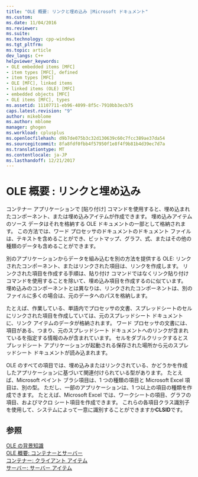 ```yaml
---
title: "OLE 概要: リンクと埋め込み |Microsoft ドキュメント"
ms.custom: 
ms.date: 11/04/2016
ms.reviewer: 
ms.suite: 
ms.technology: cpp-windows
ms.tgt_pltfrm: 
ms.topic: article
dev_langs: C++
helpviewer_keywords:
- OLE embedded items [MFC]
- item types [MFC], defined
- item types [MFC]
- OLE [MFC], linked items
- linked items (OLE) [MFC]
- embedded objects [MFC]
- OLE items [MFC], types
ms.assetid: 11107711-eb96-4099-8f5c-7910bb3ecb75
caps.latest.revision: "9"
author: mikeblome
ms.author: mblome
manager: ghogen
ms.workload: cplusplus
ms.openlocfilehash: d9b7de075b3c32d130639c60c7fcc389ae37da54
ms.sourcegitcommit: 8fa8fdf0fbb4f57950f1e8f4f9b81b4d39ec7d7a
ms.translationtype: MT
ms.contentlocale: ja-JP
ms.lasthandoff: 12/21/2017
---
```

# <a name="ole-background-linking-and-embedding"></a>OLE 概要 : リンクと埋め込み
コンテナー アプリケーションで [貼り付け] コマンドを使用すると、埋め込まれたコンポーネント、または埋め込みアイテムが作成できます。 埋め込みアイテムのソース データはそれを格納する OLE ドキュメントの一部として格納されます。 この方法では、ワード プロセッサのドキュメントのドキュメント ファイルは、テキストを含めることができ、ビットマップ、グラフ、式、またはその他の種類のデータも含めることができます。  
  
 別のアプリケーションからデータを組み込むを別の方法を提供する OLE: リンクされたコンポーネント、またはリンクされた項目は、リンクを作成します。 リンクされた項目を作成する手順は、貼り付け コマンドではなくリンク貼り付け コマンドを使用することを除いて、埋め込み項目を作成するのに似ています。 埋め込みのコンポーネントとは異なりは、リンクされたコンポーネントは、別のファイルに多くの場合は、元のデータへのパスを格納します。  
  
 たとえば、作業している、単語内でプロセッサの文書、スプレッドシートのセルにリンクされた項目を作成していては、元のスプレッドシート ドキュメントに、リンク アイテムのデータが格納されます。 ワード プロセッサの文書には、項目がある、つまり、元のスプレッドシート ドキュメントへのリンクが含まれているを指定する情報のみが含まれています。 セルをダブルクリックするとスプレッドシート アプリケーションが起動される保存された場所から元のスプレッドシート ドキュメントが読み込まれます。  
  
 OLE のすべての項目では、埋め込みまたはリンクされている、かどうかを作成したアプリケーションに基づいて関連付けられている型があります。 たとえば、Microsoft ペイント ブラシ項目は、1 つの種類の項目と Microsoft Excel 項目は、別の型。 ただし、一部のアプリケーションは、1 つ以上の項目の種類を作成できます。 たとえば、Microsoft Excel では、ワークシートの項目、グラフの項目、およびマクロ シート項目を作成できます。 これらの各項目クラス識別子を使用して、システムによって一意に識別することができますか**CLSID**です。  
  
## <a name="see-also"></a>参照  
 [OLE の背景知識](../mfc/ole-background.md)   
 [OLE 概要: コンテナーとサーバー](../mfc/ole-background-containers-and-servers.md)   
 [コンテナー: クライアント アイテム](../mfc/containers-client-items.md)   
 [サーバー: サーバー アイテム](../mfc/servers-server-items.md)

